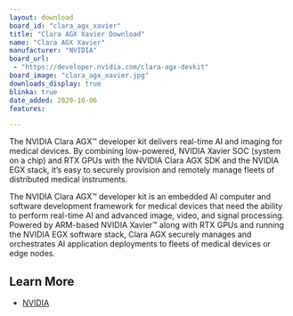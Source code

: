 ```yaml
---
layout: download
board_id: "clara_agx_xavier"
title: "Clara AGX Xavier Download"
name: "Clara AGX Xavier"
manufacturer: "NVIDIA"
board_url:
 - "https://developer.nvidia.com/clara-agx-devkit"
board_image: "clara_agx_xavier.jpg"
downloads_display: true
blinka: true
date_added: 2020-10-06
features:

---
```


The NVIDIA Clara AGX™ developer kit delivers real-time AI and imaging for medical devices. By combining low-powered, NVIDIA Xavier SOC (system on a chip) and RTX GPUs with the NVIDIA Clara AGX SDK and the NVIDIA EGX stack, it’s easy to securely provision and remotely manage fleets of distributed medical instruments.

The NVIDIA Clara AGX™ developer kit is an embedded AI computer and software development framework for medical devices that need the ability to perform real-time AI and advanced image, video, and signal processing. Powered by ARM-based NVIDIA Xavier™ along with RTX GPUs and running the NVIDIA EGX software stack, Clara AGX securely manages and orchestrates AI application deployments to fleets of medical devices or edge nodes.


## Learn More
* [NVIDIA](https://developer.nvidia.com/clara-agx-devkit)
